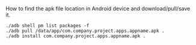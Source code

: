 How to find the apk file location in Android device and download/pull/save it.

```
./adb shell pm list packages -f
./adb pull /data/app/com.company.project.apps.appname.apk .
./adb install com.company.project.apps.appname.apk .
```